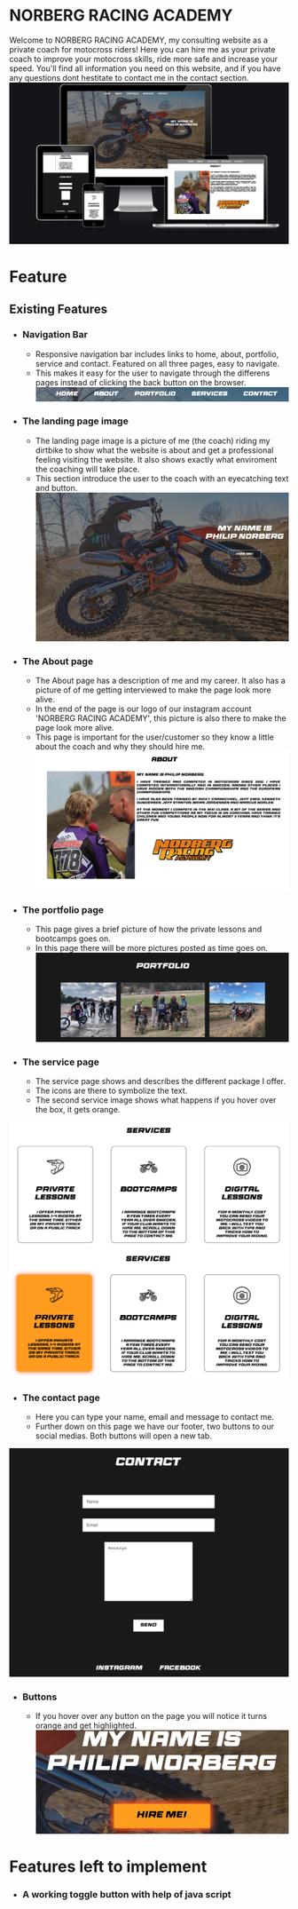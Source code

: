# NORBERG RACING ACADEMY
Welcome to NORBERG RACING ACADEMY, my consulting website as a private coach for motocross riders!
Here you can hire me as your private coach to improve your motocross skills, ride more safe and increase your speed. You'll find all information you need on this website, and if you have any questions dont hestitate to contact me in the contact section. 
![NORBERG RACING ACADEMY](assets/images/responsive.jpg)
# Feature
## Existing Features
* ### Navigation Bar
    * Responsive navigation bar includes links to home, about, portfolio, service and contact. Featured on all three pages, easy to navigate.
    * This makes it easy for the user to navigate through the differens pages instead of clicking the back button on the browser.
![NORBERG RACING ACADEMY](assets/images/navbar.jpg)
* ### The landing page image
    * The landing page image is a picture of me (the coach) riding my dirtbike to show what the website is about and get a professional feeling visiting the website. It also shows exactly what enviroment the coaching will take place. 
    * This section introduce the user to the coach with an eyecatching text and button.
![NORBERG RACING ACADEMY](assets/images/landingpage.jpg)
* ### The About page
    * The About page has a description of me and my career. It also has a picture of of me getting interviewed to make the page look more alive.
    * In the end of the page is our logo of our instagram account 'NORBERG RACING ACADEMY', this picture is also there to make the page look more alive.
    * This page is important for the user/customer so they know a little about the coach and why they should hire me.
![NORBERG RACING ACADEMY](assets/images/aboutpage.jpg)
* ### The portfolio page
    * This page gives a brief picture of how the private lessons and bootcamps goes on.
    * In this page there will be more pictures posted as time goes on. 
![NORBERG RACING ACADEMY](assets/images/portfolio.jpg)
* ### The service page
    * The service page shows and describes the different package I offer. 
    * The icons are there to symbolize the text.
    * The second service image shows what happens if you hover over the box, it gets orange. 

![NORBERG RACING ACADEMY](assets/images/services.jpg)
![NORBERG RACING ACADEMY](assets/images/services2.jpg)
* ### The contact page
    * Here you can type your name, email and message to contact me.
    * Further down on this page we have our footer, two buttons to our social medias. Both buttons will open a new tab. 

![NORBERG RACING ACADEMY](assets/images/contact.jpg)
* ### Buttons
    * If you hover over any button on the page you will notice it turns orange and get highlighted.
![NORBERG RACING ACADEMY](assets/images/button.jpg)

 # Features left to implement
* ### A working toggle button with help of java script



